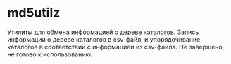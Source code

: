 # md5utilz
Утилиты для обмена информацией о дереве каталогов. Запись информации о дереве каталогов в csv-файл, и упорядочивание каталогов в соответствии с информацией из csv-файла. Не завершено, не готово к использованию.
